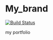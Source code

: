 # My_brand
[![Build Status](https://travis-ci.com/Edmondus/My_brand.svg?branch=develop)](https://travis-ci.com/Edmondus/My_brand)

my portfolio
